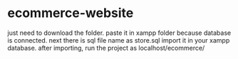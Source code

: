 # ecommerce-website

just need to download the folder.
paste it in xampp folder because database is connected.
next there is sql file name as store.sql import it in your xampp database.
after importing, run the project as localhost/ecommerce/



